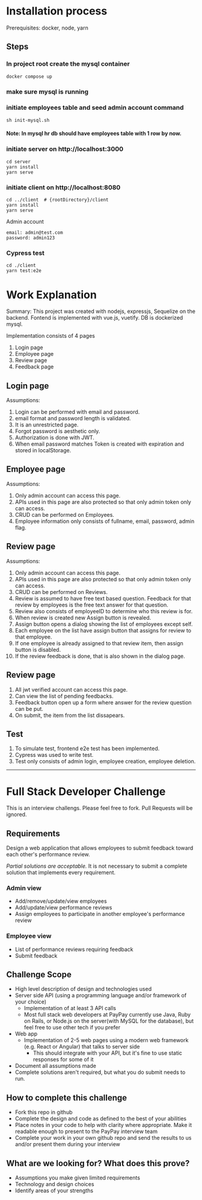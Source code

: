 # Installation process

Prerequisites: docker, node, yarn

## Steps
### In project root create the mysql container 
```
docker compose up
```

### make sure mysql is running
### initiate employees table and seed admin account command
```
sh init-mysql.sh
```

#### Note: In mysql hr db should have employees table with 1 row by now.

### initiate server on http://localhost:3000
```
cd server
yarn install
yarn serve
```

### initiate client on http://localhost:8080
```
cd ../client  # {rootDirectory}/client
yarn install
yarn serve

```
Admin account
```
email: admin@test.com
password: admin123
```

### Cypress test
```
cd ./client  
yarn test:e2e

```

# Work Explanation

Summary: 
This project was created with nodejs, expressjs, Sequelize on the backend. 
Fontend is implemented with vue.js, vuetify. 
DB is dockerized mysql. 

Implementation consists of 4 pages
1. Login page
2. Employee page
3. Review page
4. Feedback page

## Login page
Assumptions:
1) Login can be performed with email and password.
2) email format and password length is validated.
3) It is an unrestricted page.
4) Forgot password is aesthetic only.
5) Authorization is done with JWT.
6) When email password matches Token is created with expiration and stored in localStorage.

## Employee page
Assumptions:
1) Only admin account can access this page.
2) APIs used in this page are also protected so that only admin token only can access.
3) CRUD can be performed on Employees.
4) Employee information only consists of fullname, email, password, admin flag.

## Review page
Assumptions:
1) Only admin account can access this page.
2) APIs used in this page are also protected so that only admin token only can access.
3) CRUD can be performed on Reviews.
4) Review is assumed to have free text based question. Feedback for that review by employees is the free text answer for that question.
5) Review also consists of employeeID to determine who this review is for.
6) When review is created new Assign button is revealed.
7) Assign button opens a dialog showing the list of employees except self.
8) Each employee on the list have assign button that assigns for review to that employee.
9) If one employee is already assigned to that review item, then assign button is disabled.
10) If the review feedback is done, that is also shown in the dialog page.

## Review page
1) All jwt verified account can access this page.
2) Can view the list of pending feedbacks.
3) Feedback button open up a form where answer for the review question can be put.
4) On submit, the item from the list dissapears.

## Test
1) To simulate test, frontend e2e test has been implemented.
2) Cypress was used to write test.
3) Test only consists of admin login, employee creation, employee deletion.

--------------------------------

# Full Stack Developer Challenge
This is an interview challengs. Please feel free to fork. Pull Requests will be ignored.

## Requirements
Design a web application that allows employees to submit feedback toward each other's performance review.

*Partial solutions are acceptable.*  It is not necessary to submit a complete solution that implements every requirement.

### Admin view
* Add/remove/update/view employees
* Add/update/view performance reviews
* Assign employees to participate in another employee's performance review

### Employee view
* List of performance reviews requiring feedback
* Submit feedback

## Challenge Scope
* High level description of design and technologies used
* Server side API (using a programming language and/or framework of your choice)
  * Implementation of at least 3 API calls
  * Most full stack web developers at PayPay currently use Java, Ruby on Rails, or Node.js on the server(with MySQL for the database), but feel free to use other tech if you prefer
* Web app
  * Implementation of 2-5 web pages using a modern web framework (e.g. React or Angular) that talks to server side
    * This should integrate with your API, but it's fine to use static responses for some of it 
* Document all assumptions made
* Complete solutions aren't required, but what you do submit needs to run.

## How to complete this challenge
* Fork this repo in github
* Complete the design and code as defined to the best of your abilities
* Place notes in your code to help with clarity where appropriate. Make it readable enough to present to the PayPay interview team
* Complete your work in your own github repo and send the results to us and/or present them during your interview

## What are we looking for? What does this prove?
* Assumptions you make given limited requirements
* Technology and design choices
* Identify areas of your strengths
